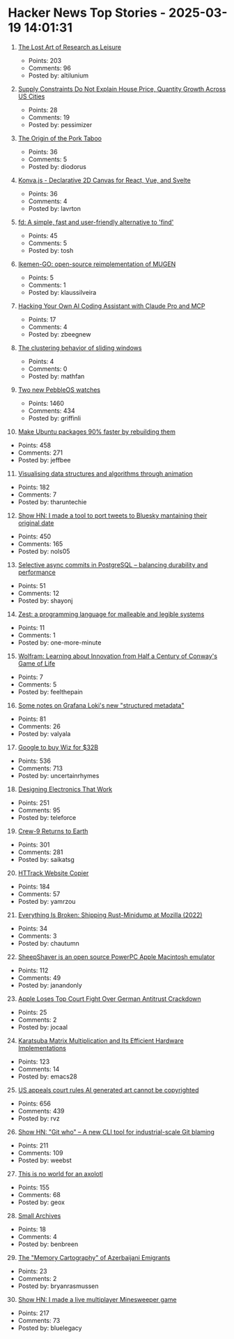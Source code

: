 # Hacker News Top Stories - 2025-03-19 14:01:31

1. [The Lost Art of Research as Leisure](https://kasurian.com/p/research-as-leisure)
   - Points: 203
   - Comments: 96
   - Posted by: altilunium

2. [Supply Constraints Do Not Explain House Price, Quantity Growth Across US Cities](https://www.nber.org/papers/w33576)
   - Points: 28
   - Comments: 19
   - Posted by: pessimizer

3. [The Origin of the Pork Taboo](https://archaeology.org/issues/march-april-2025/letters-from/on-the-origin-of-the-pork-taboo/)
   - Points: 36
   - Comments: 5
   - Posted by: diodorus

4. [Konva.js - Declarative 2D Canvas for React, Vue, and Svelte](https://konvajs.org/)
   - Points: 36
   - Comments: 4
   - Posted by: lavrton

5. [fd: A simple, fast and user-friendly alternative to 'find'](https://github.com/sharkdp/fd)
   - Points: 45
   - Comments: 5
   - Posted by: tosh

6. [Ikemen-GO: open-source reimplementation of MUGEN](https://github.com/ikemen-engine/Ikemen-GO)
   - Points: 5
   - Comments: 1
   - Posted by: klaussilveira

7. [Hacking Your Own AI Coding Assistant with Claude Pro and MCP](https://www.zbeegnew.dev/tech/build_your_own_ai_coding_assistant_a_cost-effective_alternative_to_cursor/)
   - Points: 17
   - Comments: 4
   - Posted by: zbeegnew

8. [The clustering behavior of sliding windows](https://arxiv.org/abs/2503.14393)
   - Points: 4
   - Comments: 0
   - Posted by: mathfan

9. [Two new PebbleOS watches](https://ericmigi.com/blog/introducing-two-new-pebbleos-watches/)
   - Points: 1460
   - Comments: 434
   - Posted by: griffinli

10. [Make Ubuntu packages 90% faster by rebuilding them](https://gist.github.com/jwbee/7e8b27e298de8bbbf8abfa4c232db097)
   - Points: 458
   - Comments: 271
   - Posted by: jeffbee

11. [Visualising data structures and algorithms through animation](https://visualgo.net/en)
   - Points: 182
   - Comments: 7
   - Posted by: tharuntechie

12. [Show HN: I made a tool to port tweets to Bluesky mantaining their original date](https://bluemigrate.com)
   - Points: 450
   - Comments: 165
   - Posted by: nols05

13. [Selective async commits in PostgreSQL – balancing durability and performance](https://www.shayon.dev/post/2025/75/selective-asynchronous-commits-in-postgresql-balancing-durability-and-performance/)
   - Points: 51
   - Comments: 12
   - Posted by: shayonj

14. [Zest: a programming language for malleable and legible systems](https://github.com/jamii/zest)
   - Points: 11
   - Comments: 1
   - Posted by: one-more-minute

15. [Wolfram: Learning about Innovation from Half a Century of Conway's Game of Life](https://writings.stephenwolfram.com/2025/03/what-can-we-learn-about-engineering-and-innovation-from-half-a-century-of-the-game-of-life-cellular-automaton/)
   - Points: 7
   - Comments: 5
   - Posted by: feelthepain

16. [Some notes on Grafana Loki's new "structured metadata"](https://utcc.utoronto.ca/~cks/space/blog/sysadmin/GrafanaLokiStructuredMetadata)
   - Points: 81
   - Comments: 26
   - Posted by: valyala

17. [Google to buy Wiz for $32B](https://www.reuters.com/technology/cybersecurity/google-agrees-buy-cybersecurity-startup-wiz-32-bln-ft-reports-2025-03-18/)
   - Points: 536
   - Comments: 713
   - Posted by: uncertainrhymes

18. [Designing Electronics That Work](https://www.hscott.net/designing-electronics-that-work/)
   - Points: 251
   - Comments: 95
   - Posted by: teleforce

19. [Crew-9 Returns to Earth](https://www.spacex.com/launches/mission/?missionId=crew-9-return)
   - Points: 301
   - Comments: 281
   - Posted by: saikatsg

20. [HTTrack Website Copier](https://www.httrack.com/)
   - Points: 184
   - Comments: 57
   - Posted by: yamrzou

21. [Everything Is Broken: Shipping Rust-Minidump at Mozilla (2022)](https://hacks.mozilla.org/2022/06/everything-is-broken-shipping-rust-minidump-at-mozilla/)
   - Points: 34
   - Comments: 3
   - Posted by: chautumn

22. [SheepShaver is an open source PowerPC Apple Macintosh emulator](https://www.emaculation.com/doku.php/sheepshaver)
   - Points: 112
   - Comments: 49
   - Posted by: janandonly

23. [Apple Loses Top Court Fight Over German Antitrust Crackdown](https://www.bloomberg.com/news/articles/2025-03-18/apple-loses-top-court-fight-against-german-antitrust-crackdown)
   - Points: 25
   - Comments: 2
   - Posted by: jocaal

24. [Karatsuba Matrix Multiplication and Its Efficient Hardware Implementations](https://arxiv.org/abs/2501.08889)
   - Points: 123
   - Comments: 14
   - Posted by: emacs28

25. [US appeals court rules AI generated art cannot be copyrighted](https://www.reuters.com/world/us/us-appeals-court-rejects-copyrights-ai-generated-art-lacking-human-creator-2025-03-18/)
   - Points: 656
   - Comments: 439
   - Posted by: rvz

26. [Show HN: "Git who" – A new CLI tool for industrial-scale Git blaming](https://github.com/sinclairtarget/git-who)
   - Points: 211
   - Comments: 109
   - Posted by: weebst

27. [This is no world for an axolotl](https://english.elpais.com/eps/2025-03-15/this-is-no-world-for-an-axolotl.html)
   - Points: 155
   - Comments: 68
   - Posted by: geox

28. [Small Archives](https://helloruby.substack.com/p/no-95-small-archives-without-blurs)
   - Points: 18
   - Comments: 4
   - Posted by: benbreen

29. [The "Memory Cartography" of Azerbaijani Emigrants](https://jam-news.net/memory-cartography-of-azerbaijani-emigrants/)
   - Points: 23
   - Comments: 2
   - Posted by: bryanrasmussen

30. [Show HN: I made a live multiplayer Minesweeper game](https://www.minesweeperpro.com/)
   - Points: 217
   - Comments: 73
   - Posted by: bluelegacy

